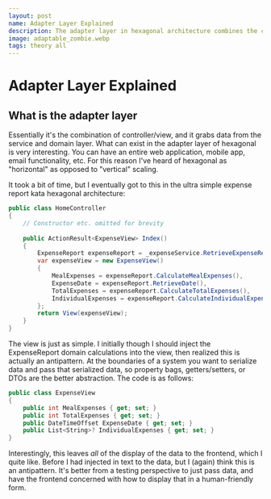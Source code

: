 ```yaml
---
layout: post
name: Adapter Layer Explained
description: The adapter layer in hexagonal architecture combines the controller and view, retrieving data from the service and domain layers. 
image: adaptable_zombie.webp
tags: theory all
---
```


# Adapter Layer Explained

## What is the adapter layer

Essentially it's the combination of controller/view, and it grabs data from the service and domain layer. What can exist
in the adapter layer of hexagonal is very interesting. You can have an entire web application, mobile app, email functionality,
etc. For this reason I've heard of hexagonal as "horizontal" as opposed to "vertical" scaling.

It took a bit of time, but I eventually got to this in the ultra simple expense report kata hexagonal architecture:

```csharp
public class HomeController
{
    // Constructor etc. omitted for brevity
    
    public ActionResult<ExpenseView> Index()
    {
        ExpenseReport expenseReport = _expenseService.RetrieveExpenseReport();
        var expenseView = new ExpenseView() 
        {
            MealExpenses = expenseReport.CalculateMealExpenses(),
            ExpenseDate = expenseReport.RetrieveDate(),
            TotalExpenses = expenseReport.CalculateTotalExpenses(),
            IndividualExpenses = expenseReport.CalculateIndividualExpenses(),
        };
        return View(expenseView);
    }
}
```

The view is just as simple. I initially though I should inject the ExpenseReport domain calculations into the view, then
realized this is actually an antipattern. At the boundaries of a system you want to serialize data and pass that serialized
data, so property bags, getters/setters, or DTOs are the better abstraction. The code is as follows:


```csharp
public class ExpenseView
{
    public int MealExpenses { get; set; }
    public int TotalExpenses { get; set; }
    public DateTimeOffset ExpenseDate { get; set; }
    public List<String>? IndividualExpenses { get; set; }
}
```

Interestingly, this leaves *all* of the display of the data to the frontend, which I quite like. Before I had injected in
text to the data, but I (again) think this is an antipattern. It's better from a testing perspective to just pass data,
and have the frontend concerned with how to display that in a human-friendly form.

